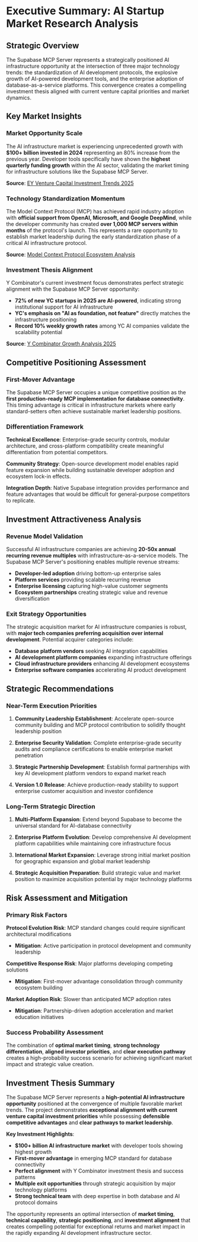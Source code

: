 # Executive Summary: AI Startup Market Research Analysis

## Strategic Overview

The Supabase MCP Server represents a strategically positioned AI infrastructure opportunity at the intersection of three major technology trends: the standardization of AI development protocols, the explosive growth of AI-powered development tools, and the enterprise adoption of database-as-a-service platforms. This convergence creates a compelling investment thesis aligned with current venture capital priorities and market dynamics.

## Key Market Insights

### Market Opportunity Scale

The AI infrastructure market is experiencing unprecedented growth with **$100+ billion invested in 2024** representing an 80% increase from the previous year. Developer tools specifically have shown the **highest quarterly funding growth** within the AI sector, validating the market timing for infrastructure solutions like the Supabase MCP Server.

**Source**: [EY Venture Capital Investment Trends 2025](https://www.ey.com/en_us/insights/growth/venture-capital-investment-trends)

### Technology Standardization Momentum

The Model Context Protocol (MCP) has achieved rapid industry adoption with **official support from OpenAI, Microsoft, and Google DeepMind**, while the developer community has created **over 1,000 MCP servers within months** of the protocol's launch. This represents a rare opportunity to establish market leadership during the early standardization phase of a critical AI infrastructure protocol.

**Source**: [Model Context Protocol Ecosystem Analysis](https://rickxie.cn/blog/MCP/)

### Investment Thesis Alignment

Y Combinator's current investment focus demonstrates perfect strategic alignment with the Supabase MCP Server opportunity:

- **72% of new YC startups in 2025 are AI-powered**, indicating strong institutional support for AI infrastructure
- **YC's emphasis on "AI as foundation, not feature"** directly matches the infrastructure positioning
- **Record 10% weekly growth rates** among YC AI companies validate the scalability potential

**Source**: [Y Combinator Growth Analysis 2025](https://www.cnbc.com/2025/03/15/y-combinator-startups-are-fastest-growing-in-fund-history-because-of-ai.html)

## Competitive Positioning Assessment

### First-Mover Advantage

The Supabase MCP Server occupies a unique competitive position as the **first production-ready MCP implementation for database connectivity**. This timing advantage is critical in infrastructure markets where early standard-setters often achieve sustainable market leadership positions.

### Differentiation Framework

**Technical Excellence**: Enterprise-grade security controls, modular architecture, and cross-platform compatibility create meaningful differentiation from potential competitors.

**Community Strategy**: Open-source development model enables rapid feature expansion while building sustainable developer adoption and ecosystem lock-in effects.

**Integration Depth**: Native Supabase integration provides performance and feature advantages that would be difficult for general-purpose competitors to replicate.

## Investment Attractiveness Analysis

### Revenue Model Validation

Successful AI infrastructure companies are achieving **20-50x annual recurring revenue multiples** with infrastructure-as-a-service models. The Supabase MCP Server's positioning enables multiple revenue streams:

- **Developer-led adoption** driving bottom-up enterprise sales
- **Platform services** providing scalable recurring revenue
- **Enterprise licensing** capturing high-value customer segments
- **Ecosystem partnerships** creating strategic value and revenue diversification

### Exit Strategy Opportunities

The strategic acquisition market for AI infrastructure companies is robust, with **major tech companies preferring acquisition over internal development**. Potential acquirer categories include:

- **Database platform vendors** seeking AI integration capabilities
- **AI development platform companies** expanding infrastructure offerings  
- **Cloud infrastructure providers** enhancing AI development ecosystems
- **Enterprise software companies** accelerating AI product development

## Strategic Recommendations

### Near-Term Execution Priorities

1. **Community Leadership Establishment**: Accelerate open-source community building and MCP protocol contribution to solidify thought leadership position

2. **Enterprise Security Validation**: Complete enterprise-grade security audits and compliance certifications to enable enterprise market penetration

3. **Strategic Partnership Development**: Establish formal partnerships with key AI development platform vendors to expand market reach

4. **Version 1.0 Release**: Achieve production-ready stability to support enterprise customer acquisition and investor confidence

### Long-Term Strategic Direction

1. **Multi-Platform Expansion**: Extend beyond Supabase to become the universal standard for AI-database connectivity

2. **Enterprise Platform Evolution**: Develop comprehensive AI development platform capabilities while maintaining core infrastructure focus

3. **International Market Expansion**: Leverage strong initial market position for geographic expansion and global market leadership

4. **Strategic Acquisition Preparation**: Build strategic value and market position to maximize acquisition potential by major technology platforms

## Risk Assessment and Mitigation

### Primary Risk Factors

**Protocol Evolution Risk**: MCP standard changes could require significant architectural modifications
- **Mitigation**: Active participation in protocol development and community leadership

**Competitive Response Risk**: Major platforms developing competing solutions
- **Mitigation**: First-mover advantage consolidation through community ecosystem building

**Market Adoption Risk**: Slower than anticipated MCP adoption rates
- **Mitigation**: Partnership-driven adoption acceleration and market education initiatives

### Success Probability Assessment

The combination of **optimal market timing**, **strong technology differentiation**, **aligned investor priorities**, and **clear execution pathway** creates a high-probability success scenario for achieving significant market impact and strategic value creation.

## Investment Thesis Summary

The Supabase MCP Server represents a **high-potential AI infrastructure opportunity** positioned at the convergence of multiple favorable market trends. The project demonstrates **exceptional alignment with current venture capital investment priorities** while possessing **defensible competitive advantages** and **clear pathways to market leadership**.

**Key Investment Highlights**:
- **$100+ billion AI infrastructure market** with developer tools showing highest growth
- **First-mover advantage** in emerging MCP standard for database connectivity  
- **Perfect alignment** with Y Combinator investment thesis and success patterns
- **Multiple exit opportunities** through strategic acquisition by major technology platforms
- **Strong technical team** with deep expertise in both database and AI protocol domains

The opportunity represents an optimal intersection of **market timing**, **technical capability**, **strategic positioning**, and **investment alignment** that creates compelling potential for exceptional returns and market impact in the rapidly expanding AI development infrastructure sector.